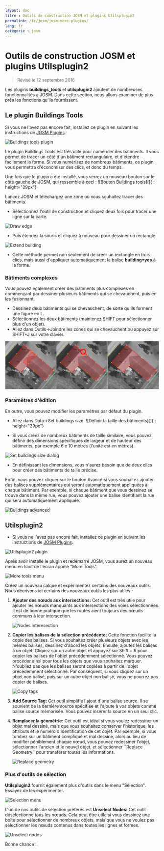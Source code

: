 ```yaml
---
layout: doc
titre : Outils de construction JOSM et plugins Utilsplugin2
permalink: /fr/josm/josm-more-plugins/
lang: fr
catégorie : josm
---
```


Outils de construction JOSM et plugins Utilsplugin2
============

> Révisé le 12 septembre 2016  

Les plugins **buildings_tools** et **utilsplugin2** ajoutent de nombreuses fonctionnalités à JOSM. Dans cette section, nous allons examiner de plus près les fonctions qu'ils fournissent.  

Le plugin Buildings Tools
--------------------------

Si vous ne l'avez pas encore fait, installez ce plugin en suivant les instructions de [JOSM Plugins](/fr/josm/josm-plugins).  

![Buildings tools plugin][]

Le plugin Buildings Tools est très utile pour numériser des bâtiments. Il vous permet de tracer un côté d'un bâtiment rectangulaire, et d'étendre facilement la forme. Si vous numérisez de nombreux bâtiments, ce plugin vous permettra d'économiser des clics, et donc du temps.  

Une fois que le plugin a été installé, vous verrez un nouveau bouton sur le côté gauche de JOSM, qui ressemble à ceci : ![Bouton Buildings tools][]{ : height="29px"}

Lancez JOSM et téléchargez une zone où vous souhaitez tracer des bâtiments.  

* Sélectionnez l'outil de construction et cliquez deux fois pour tracer une ligne sur la carte.  

![Draw edge][]

* Puis étendez la souris et cliquez à nouveau pour dessiner un rectangle.  

![Extend building][]

* Cette méthode permet non seulement de créer un rectangle en trois clics, mais aussi d'appliquer automatiquement la balise **building=yes** à la forme.  

### Bâtiments complexes

Vous pouvez également créer des bâtiments plus complexes en commençant par dessiner plusieurs bâtiments qui se chevauchent, puis en les fusionnant.  

* Dessinez deux bâtiments qui se chevauchent, de sorte qu'ils forment une figure en L.  
* Sélectionnez les deux bâtiments (maintenez SHIFT pour sélectionner plus d'un objet).  
* Allez dans Outils->Joindre les zones qui se chevauchent ou appuyez sur SHIFT+J sur votre clavier.  

![Merge buildings][]

### Paramètres d'édition

En outre, vous pouvez modifier les paramètres par défaut du plugin.  

* Allez dans Data->Set buildings size. ![Définir la taille des bâtiments][]{ : height="39px"}  

* Si vous créez de nombreux bâtiments de taille similaire, vous pouvez définir des dimensions spécifiques de largeur et de hauteur des bâtiments, par exemple 6 x 10 mètres (l'unité est en mètres).  

![Set buildings size dialog][]

* En définissant les dimensions, vous n'aurez besoin que de deux clics pour créer des bâtiments de taille précise.  

Enfin, vous pouvez cliquer sur le bouton Avancé si vous souhaitez ajouter des balises supplémentaires qui seront automatiquement appliquées à chaque bâtiment. Par exemple, si chaque bâtiment que vous dessinez se trouve dans la même rue, vous pouvez ajouter une balise identifiant la rue qui sera automatiquement appliquée.  

![Buildings advanced][]


Utilsplugin2
-------------

* Si vous ne l'avez pas encore fait, installez ce plugin en suivant les instructions de [JOSM Plugins](/en/josm/josm-plugins).  

![Utilsplugin2 plugin][]

Après avoir installé le plugin et redémarré JOSM, vous aurez un nouveau menu en haut de l'écran appelé "More Tools".  

![More tools menu][]

Créez un nouveau calque et expérimentez certains des nouveaux outils. Nous décrivons ici certains des nouveaux outils les plus utiles :  

1. **Ajouter des nœuds aux intersections:** Cet outil est très utile pour ajouter les nœuds manquants aux intersections des voies sélectionnées. Il est de bonne pratique que les routes aient toujours des nœuds communs à leur intersection.  

    ![Nodes interesection][]

2. **Copier les balises de la sélection précédente:** Cette fonction facilite la copie des balises. Si vous souhaitez créer plusieurs objets avec les mêmes balises, dessinez d'abord les objets. Ensuite, ajoutez les balises à un objet. Cliquez sur un autre objet et appuyez sur Shift + R pour copier les balises de l'objet précédemment sélectionné. Vous pouvez procéder ainsi pour tous les objets que vous souhaitez marquer. N'oubliez pas que les balises seront copiées à partir de l'objet précédemment sélectionné. Par conséquent, si vous cliquez sur un objet non balisé, puis sur un autre objet non balisé, vous ne pourrez pas copier de balises.  

    ![Copy tags][]

3. **Add Source Tag:** Cet outil simplifie l'ajout d'une balise source. Il se souvient de la dernière source spécifiée et l'ajoute à vos objets comme balise source mémorisée. Vous pouvez insérer la source en un seul clic.  

4. **Remplacer la géométrie:** Cet outil est idéal si vous voulez redessiner un objet mal dessiné, mais que vous souhaitez conserver l'historique, les attributs et le numéro d'identification de cet objet. Par exemple, si vous tombez sur un bâtiment compliqué et mal dessiné, alors au lieu de modifier péniblement chaque nœud, vous pouvez redessiner l'objet, sélectionner l'ancien et le nouvel objet, et sélectionner ¨Replace Geometry¨ pour transférer toutes les informations.  

    ![Replace geometry][]


### Plus d'outils de sélection

**Utilsplugin2** fournit également plus d'outils dans le menu "Sélection". Essayez de les expérimenter.  

![Selection menu][]

L'un de nos outils de sélection préférés est **Unselect Nodes:** Cet outil désélectionne tous les nœuds. Cela peut être utile si vous dessinez une boîte pour sélectionner de nombreux objets, mais que vous ne voulez pas sélectionner les nœuds contenus dans toutes les lignes et formes.  

![Unselect nodes][]

Bonne chance !  


[Buildings tools plugin]: /images/josm/buildings_tools-plugin.png
[Buildings tools button]: /images/josm/buildings_tools-button.png
[Draw edge]: /images/josm/draw-edge.png
[Extend building]: /images/josm/extend-building.png
[Merge buildings]: /images/josm/merge-buildings.png
[Set buildings size]: /images/josm/set-buildings-size.png
[Set buildings size dialog]: /images/josm/set-buildings-size-dialog.png
[Buildings advanced]: /images/josm/buildings-advanced.png
[Utilsplugin2 plugin]: /images/josm/utilsplugin2-plugin.png
[More tools menu]: /images/josm/more-tools-menu.png
[Nodes interesection]: /images/josm/utilsplugin2-nodes-intersection.png
[Copy tags]: /images/josm/utilsplugin2-copy-tags.png
[Replace geometry]: /images/josm/utilsplugin2-replace-geometry.png
[Selection menu]: /images/josm/selection-menu.png
[Unselect nodes]: /images/josm/utilsplugin2-unselect-nodes.png

